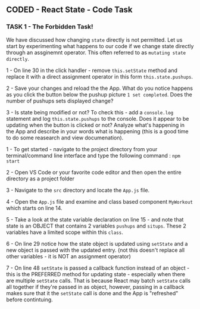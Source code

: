 ## CODED - React State - Code Task

### TASK 1 - The Forbidden Task!

We have discussed how changing `state` directly is not permitted. Let us start by experimenting what happens to our code if we change state directly through an assginemnt operator. This often referred to as `mutating state directly`.

1 - On line 30 in the click handler - remove `this.setState` method and replace it with a direct assignment operator in this form `this.state.pushups`.

2 - Save your changes and reload the the App. What do you notice happens as you click the button below the pushup picture `1 set completed`. Does the number of pushups sets displayed change?

3 - Is state being modified or not? To check this - add a `console.log` statement and log `this.state.pushups` to the console. Does it appear to be updating when the button is clicked or not? Analyze what's happening in the App and describe in your words what is happening (this is a good time to do some reasearch and view documenation).

1 - To get started - navigate to the project directory from your terminal/command line interface and type the following command : `npm start`

2 - Open VS Code or your favorite code editor and then open the entire directory as a project folder

3 - Navigate to the `src` directory and locate the `App.js` file.

4 - Open the `App.js` file and examine and class based component `MyWorkout` which starts on line 14.

5 - Take a look at the state variable declaration on line 15 - and note that state is an OBJECT that contains 2 variables `pushups` and `situps`. These 2 variables have a limited scope within this `class`.

6 - On line 29 notice how the state object is updated using `setState` and a new object is passed with the updated entry. (not this doesn't replace all other variables - it is NOT an assignment operator)

7 - On line 48 `setState` is passed a callback function instead of an object - this is the PREFERRED method for updating state - especially when there are multiple `setState` calls. That is because React may batch `setState` calls all together if they're passed in as object, however, passing in a callback makes sure that it the `setState` call is done and the App is "refreshed" before contintuing.
